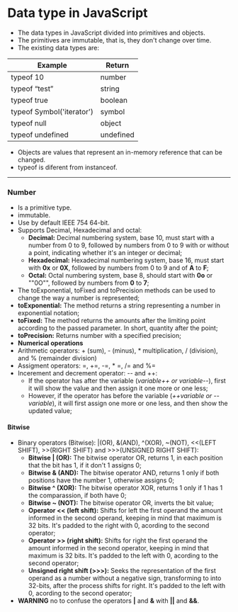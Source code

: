 # Data type in JavaScript

- The data types in JavaScript divided into primitives and objects.
- The primitives are immutable, that is, they don't change over time.
- The  existing data types are:

| Example | Return |
| -------------------- | --------------------- |
| typeof 10 | number |
| typeof “test” | string |
| typeof true | boolean |
| typeof Symbol('iterator') | symbol |
| typeof null | object |
| typeof undefined | undefined |

- Objects are values that represent an in-memory reference that can be changed.
- typeof is diferent from instanceof.

---
### Number

- Is a primitive type.
- immutable.
- Use by default IEEE 754 64-bit.
- Supports Decimal, Hexadecimal and octal:
  - **Decimal:** Decimal numbering system, base 10, must start with a number from 0 to 9, followed by numbers from 0 to 9 with or without a point, indicating whether it's an integer or decimal;
  - **Hexadecimal:** Hexadecimal numbering system, base 16, must start with **0x** or **0X**, followed by numbers from 0 to 9 and of **A** to **F**;
  - **Octal:** Octal numbering system, base 8, should start with **0o** or ""0O"", followed  by numbers from **0** to **7**;
 - The toExponential, toFixed and toPrecision methods can be used to change the way a number is represented;
  - **toExponential:** The method returns a string representing a number in exponential notation;
  - **toFixed:** The method returns the amounts after the limiting point according to the passed parameter. In short, quantity after the point;
  - **toPrecision:** Returns number with a specified precision;
 - **Numerical operations**
  - Arithmetic operators: + (sum), - (minus), * multiplication, / (division), and % (remainder division)
  - Assigment operators: =, +=, -=, * =, /= and %=
  - Incerement and decrement operator: -- and ++:
    - If the operator has after the variable (*variable++ or variable--*), first it will show the value and then assign it one more or one less;
    - However, if the operator has before the variable (*++variable or --variable*), it will first assign one more or one less, and then show the updated value;

#### Bitwise
- Binary operators (Bitwise): |(OR), &(AND), ^(XOR), ~(NOT), <<(LEFT SHIFT), >>(RIGHT SHIFT) and >>>(UNSIGNED RIGHT SHIFT):
  - **Bitwise | (OR):** The bitwise operator OR, returns 1, in each position that the bit has 1, if it don't 1 assigns 0;
  - **Bitwise & (AND):** The bitwise operator AND, returns 1 only if both positions have the number 1, otherwise assigns 0;
  - **Bitwise ^ (XOR):** The bitwise operator XOR, returns 1 only if 1 has 1 the comparassion, if both have 0;
  - **Bitwise ~ (NOT):** The bitwise operator OR, inverts the bit value;
  - **Operator << (left shift):** Shifts for left the first operand the amount informed in the second operand, keeping in mind that maximum is 32 bits. It's padded to the right with 0, acording to the second operator;
  - **Operator >> (right shift):** Shifts for right the first operand the amount informed in the second operator, keeping in mind that maximum is 32 bits. It's padded to the left with 0, acording to the second operator;
  - **Unsigned right shift (>>>):** Seeks the representation of the first operand as a number without a negative sign, transforming to into  32-bits, after the process shifts for right. It's padded to the left with 0, acording to the second operator;
- **WARNING** no to confuse the operators **|** and **&** with **||** and **&&**.
